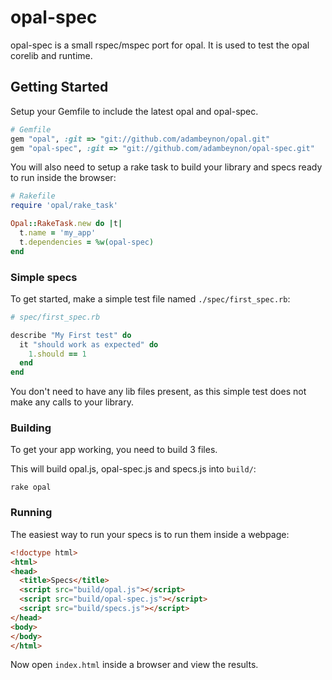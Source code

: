 # opal-spec

opal-spec is a small rspec/mspec port for opal. It is used to test the
opal corelib and runtime.

## Getting Started

Setup your Gemfile to include the latest opal and opal-spec.

```ruby
# Gemfile
gem "opal", :git => "git://github.com/adambeynon/opal.git"
gem "opal-spec", :git => "git://github.com/adambeynon/opal-spec.git"
```

You will also need to setup a rake task to build your library and specs
ready to run inside the browser:

```ruby
# Rakefile
require 'opal/rake_task'

Opal::RakeTask.new do |t|
  t.name = 'my_app'
  t.dependencies = %w(opal-spec)
end
```

### Simple specs

To get started, make a simple test file named `./spec/first_spec.rb`:

```ruby
# spec/first_spec.rb

describe "My First test" do
  it "should work as expected" do
    1.should == 1
  end
end
```

You don't need to have any lib files present, as this simple test does
not make any calls to your library.

### Building

To get your app working, you need to build 3 files.

This will build opal.js, opal-spec.js and specs.js into `build/`:

```
rake opal
```

### Running

The easiest way to run your specs is to run them inside a webpage:

```html
<!doctype html>
<html>
<head>
  <title>Specs</title>
  <script src="build/opal.js"></script>
  <script src="build/opal-spec.js"></script>
  <script src="build/specs.js"></script>
</head>
<body>
</body>
</html>
```

Now open `index.html` inside a browser and view the results.
